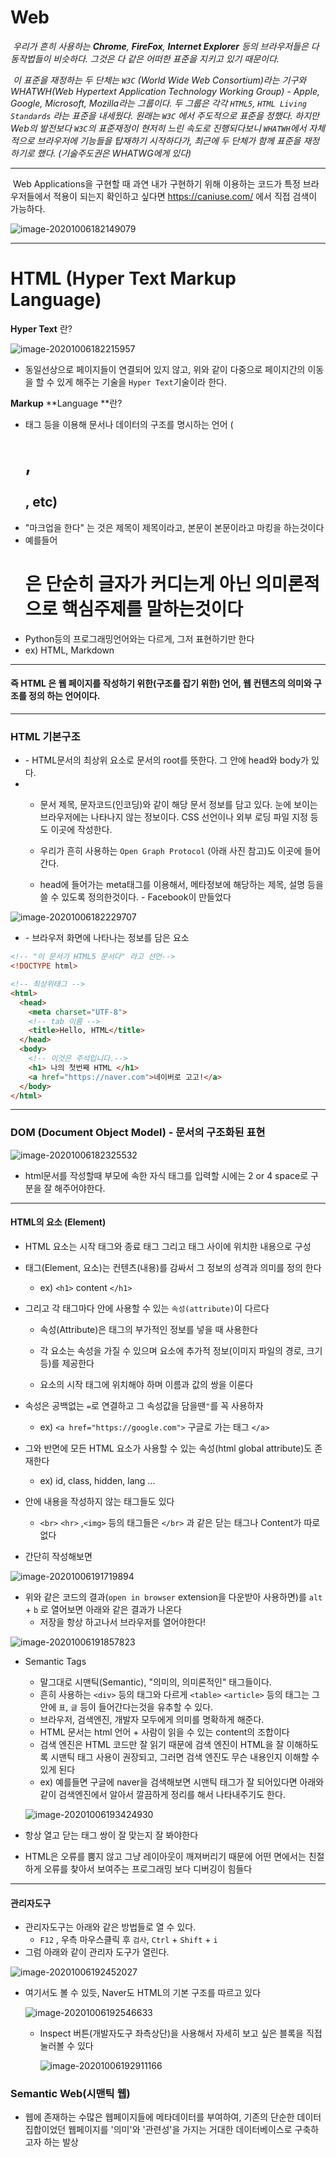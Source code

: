 # Web

​	*우리가 흔히 사용하는 **Chrome**, **FireFox**, **Internet Explorer** 등의 브라우저들은 다 동작법들이 비슷하다. 그것은 다 같은 어떠한 표준을 지키고 있기 때문이다.*

​	*이 표준을 재정하는 두 단체는 `W3C` (World Wide Web Consortium)라는 기구와 WHATWH(Web Hypertext Application Technology Working Group) - Apple, Google, Microsoft, Mozilla라는 그룹이다. 두 그룹은 각각 `HTML5`, `HTML Living Standards` 라는 표준을 내세웠다. 원래는 `W3C` 에서 주도적으로 표준을 정했다. 하지만 Web의 발전보다 `W3C`의 표준재정이 현저히 느린 속도로 진행되다보니 `WHATWH`에서 자체적으로 브라우저에 기능들을 탑재하기 시작하다가, 최근에 두 단체가 함께 표준을 재정하기로 했다. (기술주도권은 WHATWG에게 있다)*

---

​	Web Applications을 구현할 때 과연 내가 구현하기 위해 이용하는 코드가 특정 브라우저들에서 적용이 되는지 확인하고 싶다면 https://caniuse.com/ 에서 직접 검색이 가능하다.

![image-20201006182149079](HTML.assets/image-20201006182149079.png)

---

# HTML (Hyper Text Markup Language)

**Hyper Text** 란?

![image-20201006182215957](HTML.assets/image-20201006182215957.png)

- 동일선상으로 페이지들이 연결되어 있지 않고, 위와 같이 다중으로 페이지간의 이동을 할 수 있게 해주는 기술을 `Hyper Text`기술이라 한다.

**Markup** **Language **란?

- 태그 등을 이용해 문서나 데이터의 구조를 명시하는 언어 (<h1>,<h2>, etc)
- "마크업을 한다" 는 것은 제목이 제목이라고, 본문이 본문이라고 마킹을 하는것이다
- 예를들어 <h1>은 단순히 글자가 커디는게 아닌 의미론적으로 핵심주제를 말하는것이다
- Python등의 프로그래밍언어와는 다르게, 그저 표현하기만 한다
- ex) HTML, Markdown

---

#### 즉 **HTML** 은 웹 페이지를 작성하기 위한(구조를 잡기 위한) 언어, **웹 컨텐츠의 의미와 구조를 정의** 하는 언어이다.

---

### HTML 기본구조

- <html 요소>
  - HTML문서의 최상위 요소로 문서의 root를 뜻한다. 그 안에 head와 body가 있다.

- <head 요소>

  - 문서 제목, 문자코드(인코딩)와 같이 해당 문서 정보를 담고 있다. 눈에 보이는 브라우저에는 나타나지 않는 정보이다. CSS 선언이나 외부 로딩 파일 지정 등도 이곳에 작성한다.
  - 우리가 흔히 사용하는 `Open Graph Protocol` (아래 사진 참고)도 이곳에 들어간다. 

  - head에 들어가는 meta태그를 이용해서, 메타정보에 해당하는 제목, 설명 등을 쓸 수 있도록 정의한것이다.  - Facebook이 만들었다

![image-20201006182229707](HTML.assets/image-20201006182229707.png)

- <body 요소>
  - 브라우저 화면에 나타나는 정보를 담은 요소

```html
<!-- "이 문서가 HTML5 문서다" 라고 선언-->
<!DOCTYPE html>

<!-- 최상위태그 -->
<html>
  <head>
    <meta charset="UTF-8">
    <!-- tab 이름 -->
    <title>Hello, HTML</title>
  </head>
  <body>
    <!-- 이것은 주석입니다.-->
    <h1> 나의 첫번째 HTML </h1>
    <a href="https://naver.com">네이버로 고고!</a>
  </body>
</html>
```



---

### DOM (Document Object Model) - 문서의 구조화된 표현

![image-20201006182325532](HTML.assets/image-20201006182325532.png)

- html문서를 작성할때 부모에 속한 자식 태그를 입력할 시에는 2 or 4 space로 구분을 잘 해주어야한다.

---

#### HTML의 요소 (Element)

- HTML 요소는 시작 태그와 종료 태그 그리고 태그 사이에 위치한 내용으로 구성
- 태그(Element, 요소)는 컨텐츠(내용)를 감싸서 그 정보의 성격과 의미를 정의 한다
  - ex) `<h1>` content `</h1>`

- 그리고 각 태그마다 안에 사용할 수 있는 `속성(attribute)`이 다르다

  - 속성(Attribute)은 태그의 부가적인 정보를 넣을 때 사용한다
  - 각 요소는 속성을 가질 수 있으며 요소에 추가적 정보(이미지 파일의 경로, 크기 등)를 제공한다

  - 요소의 시작 태그에 위치해야 하며 이름과 값의 쌍을 이룬다

- 속성은 공백없는 `=`로 연결하고 그 속성값을 담을땐`"`를 꼭 사용하자

  - ex) `<a href="https://google.com">` 구글로 가는 태그 `</a>`

- 그와 반면에 모든 HTML 요소가 사용할 수 있는 속성(html global attribute)도 존재한다

  - ex) id, class, hidden, lang ...

- 안에 내용을 작성하지 않는 태그들도 있다
  - `<br>` `<hr>` ,`<img>`  등의 태그들은 `</br>` 과 같은 닫는 태그나 Content가 따로 없다

- 간단히 작성해보면

![image-20201006191719894](HTML.assets/image-20201006191719894.png)

- 위와 같은 코드의 결과(`open in browser` extension을 다운받아 사용하면)를 `alt` + `b` 로 열어보면 아래와 같은 결과가 나온다
  - 저장을 항상 하고나서 브라우저를 열어야한다!

![image-20201006191857823](HTML.assets/image-20201006191857823.png)

- Semantic Tags

  - 말그대로 시맨틱(Semantic), "의미의, 의미론적인" 태그들이다.
  - 흔히 사용하는 `<div>` 등의 태그와 다르게 `<table>` `<article>` 등의 태그는 그 안에 `표`, `글` 등이 들어간다는것을 유추할 수 있다.
  - 브라우저, 검색엔진, 개발자 모두에게 의미를 명확하게 해준다.
  - HTML 문서는 html 언어 + 사람이 읽을 수 있는 content의 조합이다
  - 검색 엔진은 HTML 코드만 잘 읽기 때문에 검색 엔진이 HTML을 잘 이해하도록 시맨틱 태그 사용이 권장되고, 그러면 검색 엔진도 무슨 내용인지 이해할 수 있게 된다
  - ex) 예를들면 구글에 naver을 검색해보면 시맨틱 태그가 잘 되어있다면 아래와 같이 검색엔진에서 알아서 깔끔하게 정리를 해서 나타내주기도 한다.

   ![image-20201006193424930](HTML.assets/image-20201006193424930.png)

  

- 항상 열고 닫는 태그 쌍이 잘 맞는지 잘 봐야한다

- HTML은 오류를 뿜지 않고 그냥 레이아웃이 깨져버리기 때문에 어떤 면에서는 친절하게 오류를 찾아서 보여주는 프로그래밍 보다 디버깅이 힘들다

---

#### 관리자도구

- 관리자도구는 아래와 같은 방법들로 열 수 있다.
  - `F12` , 우측 마우스클릭 후 `검사`, `Ctrl` + `Shift` + `i`
- 그럼 아래와 같이 관리자 도구가 열린다.

![image-20201006192452027](HTML.assets/image-20201006192452027.png)

- 여기서도 볼 수 있듯, Naver도 HTML의 기본 구조를 따르고 있다

  ![image-20201006192546633](HTML.assets/image-20201006192546633.png)

  - Inspect 버튼(개발자도구 좌측상단)을 사용해서 자세히 보고 싶은 블록을 직접 눌러볼 수 있다

    ![image-20201006192911166](HTML.assets/image-20201006192911166.png)










###  Semantic Web(시맨틱 웹)

- 웹에 존재하는 수많은 웹페이지들에 메타데이터를 부여하여, 기존의 단순한 데이터 집합이었던 웹페이지를 '의미'와 '관련성'을 가지는 거대한 데이터베이스로 구축하고자 하는 발상